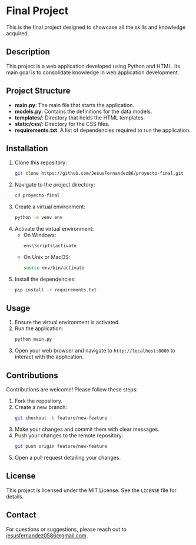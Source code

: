 
# Final Project

This is the final project designed to showcase all the skills and knowledge acquired.

## Description

This project is a web application developed using Python and HTML. Its main goal is to consolidate knowledge in web application development.

## Project Structure

- **main.py**: The main file that starts the application.
- **models.py**: Contains the definitions for the data models.
- **templates/**: Directory that holds the HTML templates.
- **static/css/**: Directory for the CSS files.
- **requirements.txt**: A list of dependencies required to run the application.

## Installation

1. Clone this repository:
   ```bash
   git clone https://github.com/JesusFernandez86/proyecto-final.git
   ```
2. Navigate to the project directory:
   ```bash
   cd proyecto-final
   ```
3. Create a virtual environment:
   ```bash
   python -m venv env
   ```
4. Activate the virtual environment:
   - On Windows:
     ```bash
     env\Scripts\activate
     ```
   - On Unix or MacOS:
     ```bash
     source env/bin/activate
     ```
5. Install the dependencies:
   ```bash
   pip install -r requirements.txt
   ```

## Usage

1. Ensure the virtual environment is activated.
2. Run the application:
   ```bash
   python main.py
   ```
3. Open your web browser and navigate to `http://localhost:8000` to interact with the application.

## Contributions

Contributions are welcome! Please follow these steps:

1. Fork the repository.
2. Create a new branch:
   ```bash
   git checkout -b feature/new-feature
   ```
3. Make your changes and commit them with clear messages.
4. Push your changes to the remote repository:
   ```bash
   git push origin feature/new-feature
   ```
5. Open a pull request detailing your changes.

## License

This project is licensed under the MIT License. See the `LICENSE` file for details.

## Contact

For questions or suggestions, please reach out to jesusfernandez0586@gmail.com.
